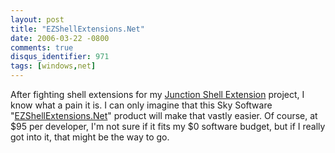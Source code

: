 ```yaml
---
layout: post
title: "EZShellExtensions.Net"
date: 2006-03-22 -0800
comments: true
disqus_identifier: 971
tags: [windows,net]
---
```

After fighting shell extensions for my [Junction Shell
Extension](/archive/2005/04/20/junction-shell-extensions.aspx) project,
I know what a pain it is. I can only imagine that this Sky Software
"[EZShellExtensions.Net](http://www.ssware.com/ezshell/ezshell.htm)"
product will make that vastly easier. Of course, at $95 per developer,
I'm not sure if it fits my $0 software budget, but if I really got into
it, that might be the way to go.
